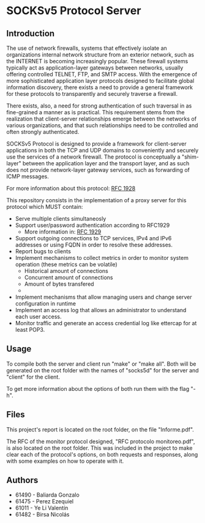 # SOCKSv5 Protocol Server

## Introduction

The use of network firewalls, systems that effectively isolate an organizations internal network structure from an exterior network, such as the INTERNET is becoming increasingly popular.  These firewall systems typically act as application-layer gateways between networks, usually offering controlled TELNET, FTP, and SMTP access. With the emergence of more sophisticated application layer protocols designed to facilitate global information discovery, there exists a need to provide a general framework for these protocols to transparently and securely traverse a firewall.

There exists, also, a need for strong authentication of such traversal in as fine-grained a manner as is practical. This requirement stems from the realization that client-server relationships emerge between the networks of various organizations, and that such relationships need to be controlled and often strongly authenticated.

SOCKSv5 Protocol is designed to provide a framework for client-server applications in both the TCP and UDP domains to conveniently and securely use the services of a network firewall. The protocol is conceptually a "shim-layer" between the application layer and the transport layer, and as such does not provide network-layer gateway services, such as forwarding of ICMP messages.

For more information about this protocol: [RFC 1928](https://datatracker.ietf.org/doc/html/rfc1928)

This repository consists in the implementation of a proxy server for this protocol which MUST contain:

 - Serve multiple clients simultaneosly
 - Support user/password authentication according to RFC1929
	 - More information in: [RFC 1929](https://datatracker.ietf.org/doc/html/rfc1929)
 - Support outgoing connections to TCP services, IPv4 and IPv6 addresses or using FQDN in order to resolve these addresses.
 - Report bugs to clients
 - Implement mechanisms to collect metrics in order to monitor system operation (these metrics can be volatile)
	 - Historical amount of connections
	 - Concurrent amount of connections
	 - Amount of bytes transfered
	 -  
 - Implement mechanisms that allow managing users and change server configuration in runtime
 - Implement an access log that allows an administrator to understand each user access.
 - Monitor traffic and generate an access credential log like ettercap for at least POP3.

## Usage

To compile both the server and client run "make" or "make all". Both will be generated on the root folder with the names of "socks5d" for the server and "client" for the client.

To get more information about the options of both run them with the flag "-h".

## Files

This project's report is located on the root folder, on the file "Informe.pdf".

The RFC of the monitor protocol designed, "RFC protocolo monitoreo.pdf", is also located on the root folder. This was included in the project to make clear each of the protocol's options, on both requests and responses, along with some examples on how to operate with it.

## Authors
- 61490 - Baliarda Gonzalo
- 61475 - Perez Ezequiel
- 61011 - Ye Li Valentín
- 61482 - Birsa Nicolás
